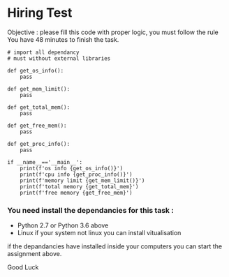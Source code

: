 # Hiring Test

Objective :  please fill this code with proper logic, you must follow the rule 
You have 48 minutes to finish the task.

```
# import all dependancy
# must without external libraries 

def get_os_info():
    pass

def get_mem_limit():
    pass

def get_total_mem():
    pass

def get_free_mem():
    pass

def get_proc_info():
    pass

if __name__=='__main__':
    print(f'os info {get_os_info()}')
    print(f'cpu info {get_proc_info()}')
    print(f'memory limit {get_mem_limit()}')
    print(f'total memory {get_total_mem}')
    print(f'free memory {get_free_mem}')

```

### You need install the dependancies for this task :
- Python 2.7 or Python 3.6 above
- Linux if your system not linux you can install vitualisation 

if the depandancies have installed  inside your computers you can start the assignment above.

Good Luck

